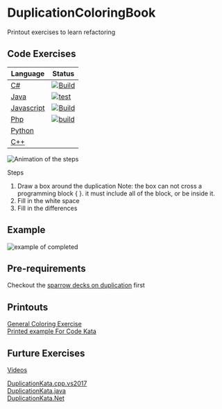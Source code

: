 # DuplicationColoringBook
Printout exercises to learn refactoring
## Code Exercises
| Language | Status |
| --- | --- |
| [C#](https://github.com/LearnWithLlew/DuplicationKata.Net) | [![Build](https://github.com/LearnWithLlew/DuplicationKata.Net/actions/workflows/build.yml/badge.svg)](https://github.com/LearnWithLlew/DuplicationKata.Net/actions/workflows/build.yml) |
| [Java](https://github.com/LearnWithLlew/DuplicationKata.java) | [![test](https://github.com/LearnWithLlew/DuplicationKata.java/actions/workflows/test.yml/badge.svg)](https://github.com/LearnWithLlew/DuplicationKata.java/actions/workflows/test.yml) |
| [Javascript](https://github.com/LearnWithLlew/DuplicationKata.js) | [![Build](https://github.com/LearnWithLlew/DuplicationKata.js/actions/workflows/build.yml/badge.svg)](https://github.com/LearnWithLlew/DuplicationKata.js/actions/workflows/build.yml) |
| [Php](https://github.com/LearnWithLlew/DuplicationKata.php) | [![build](https://github.com/LearnWithLlew/DuplicationKata.php/actions/workflows/test.yml/badge.svg)](https://github.com/LearnWithLlew/DuplicationKata.php/actions/workflows/test.yml)|
| [Python](https://github.com/LearnWithLlew/DuplicationKata.Python) | |
| [C++](https://github.com/LearnWithLlew/DuplicationKata.cpp.vs2017) | |

![Animation of the steps](https://github.com/LearnWithLlew/DuplicationColoringBook/blob/master/images/Duplication%20Coloring%20Exercise.gif?raw=true)

Steps
1. Draw a box around the duplication
   Note: the box can not cross a programming block { }. it must include all of the block, or be inside it.
1. Fill in the white space
1. Fill in the differences

## Example
![example of completed ](https://github.com/LearnWithLlew/DuplicationColoringBook/blob/master/images/refactoring%20coloring%20book.jpg?raw=true)

## Pre-requirements

Checkout the [sparrow decks on duplication](http://llewellynfalco.blogspot.fi/p/sparrow-decks.html) first

## Printouts  

[General Coloring Exercise](Duplication_Printouts.pdf)  
[Printed example For Code Kata](Duplication_Kata_Printouts.pdf)


## Furture Exercises
[Videos](https://www.youtube.com/watch?v=zAqv7jyd6nw&list=PLb4ON7iRsxZPj-xXfFLPCkQknE9rIMK1q)  

[DuplicationKata.cpp.vs2017](https://github.com/LearnWithLlew/DuplicationKata.cpp.vs2017)  
[DuplicationKata.java](https://github.com/LearnWithLlew/DuplicationKata.java)  
[DuplicationKata.Net](https://github.com/LearnWithLlew/DuplicationKata.Net)  
